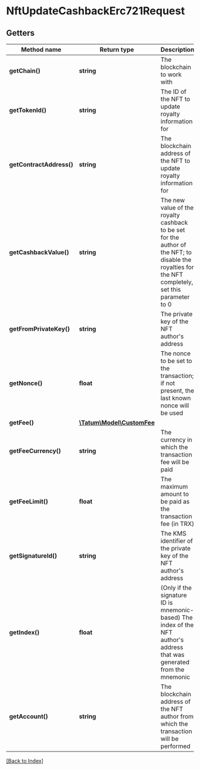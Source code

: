 # NftUpdateCashbackErc721Request

## Getters

Method name | Return type | Description | Notes
------------ | ------------- | ------------- | -------------
**getChain()** | **string** | The blockchain to work with |
**getTokenId()** | **string** | The ID of the NFT to update royalty information for |
**getContractAddress()** | **string** | The blockchain address of the NFT to update royalty information for |
**getCashbackValue()** | **string** | The new value of the royalty cashback to be set for the author of the NFT; to disable the royalties for the NFT completely, set this parameter to 0 |
**getFromPrivateKey()** | **string** | The private key of the NFT author's address |
**getNonce()** | **float** | The nonce to be set to the transaction; if not present, the last known nonce will be used | [optional]
**getFee()** | [**\Tatum\Model\CustomFee**](CustomFee.md) |  | [optional]
**getFeeCurrency()** | **string** | The currency in which the transaction fee will be paid |
**getFeeLimit()** | **float** | The maximum amount to be paid as the transaction fee (in TRX) |
**getSignatureId()** | **string** | The KMS identifier of the private key of the NFT author's address |
**getIndex()** | **float** | (Only if the signature ID is mnemonic-based) The index of the NFT author's address that was generated from the mnemonic | [optional]
**getAccount()** | **string** | The blockchain address of the NFT author from which the transaction will be performed |

[[Back to Index]](../index.md)
